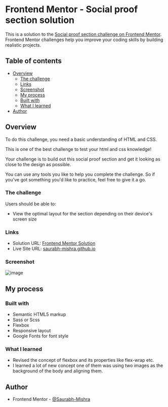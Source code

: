 # Frontend Mentor - Social proof section solution

This is a solution to the [Social proof section challenge on Frontend Mentor](https://www.frontendmentor.io/challenges/social-proof-section-6e0qTv_bA). Frontend Mentor challenges help you improve your coding skills by building realistic projects. 

## Table of contents

- [Overview](#overview)
  - [The challenge](#the-challenge)
  - [Links](#links)
  - [Screenshot](#screenshot)
  - [My process](#my-process)
  - [Built with](#built-with)
  - [What I learned](#what-i-learned)
- [Author](#author)

## Overview
To do this challenge, you need a basic understanding of HTML and CSS.

This is one of the best challenge to test your html and css knowledge! 

Your challenge is to build out this social proof section and get it looking as close to the design as possible.

You can use any tools you like to help you complete the challenge. So if you've got something you'd like to practice, feel free to give it a go.

### The challenge

Users should be able to:

- View the optimal layout for the section depending on their device's screen size

### Links

- Solution URL: [Frontend Mentor Solution](https://www.frontendmentor.io/solutions/responsive-layout-using-flexbox-and-sematic-html-L_HQwoG8vC)
- Live Site URL: [saurabh-mishra.github.io](https://saurabh-mishra04.github.io/Social-proof-section/)

### Screenshot
![image](https://user-images.githubusercontent.com/82585860/119260939-b2223c80-bbf2-11eb-96b9-a17fdfc20881.png)

## My process

### Built with

- Semantic HTML5 markup
- Sass or Scss
- Flexbox
- Responsive layout
- Google Fonts for font style

### What I learned

- Revised the concept of flexbox and its properties like flex-wrap etc.
- I learned a lot of new concept one of them was using two images as the background of the body and aligning them.

## Author

- Frontend Mentor - [@Saurabh-Mishra](https://www.frontendmentor.io/profile/Saurabh-Mishra04)
